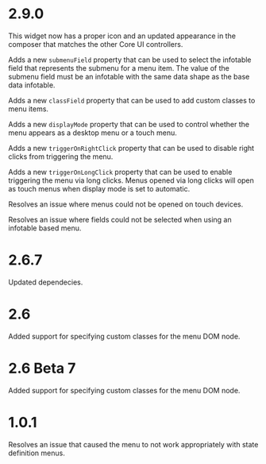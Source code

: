 # 2.9.0

This widget now has a proper icon and an updated appearance in the composer that matches the other Core UI controllers.

Adds a new `submenuField` property that can be used to select the infotable field that represents the submenu for a menu item. The value of the submenu field must be an infotable with the same data shape as the base data infotable.

Adds a new `classField` property that can be used to add custom classes to menu items.

Adds a new `displayMode` property that can be used to control whether the menu appears as a desktop menu or a touch menu.

Adds a new `triggerOnRightClick` property that can be used to disable right clicks from triggering the menu.

Adds a new `triggerOnLongClick` property that can be used to enable triggering the menu via long clicks. Menus opened via long clicks will open as touch menus when display mode is set to automatic.

Resolves an issue where menus could not be opened on touch devices.

Resolves an issue where fields could not be selected when using an infotable based menu.

# 2.6.7

Updated dependecies.

# 2.6

Added support for specifying custom classes for the menu DOM node.

# 2.6 Beta 7

Added support for specifying custom classes for the menu DOM node.

# 1.0.1

Resolves an issue that caused the menu to not work appropriately with state definition menus.